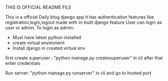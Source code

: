 THIS IS OFFICIAL README FILE
<!DOCTYPE HTML>
This is a official Daily blog django app
It has authentication features like registration,login,logout made with in-built django feature
User can login as user or admin.
To login as admin:
<ul>
<li>Must have latest python installed </li>
<li>create virtual enviroment </li>
<li>Install django in created virtual env</li>
</ul>
first create superuser :
"python manage.py createsuperuser" in cli
after that enter credentials

Run server:
"python manage.py runserver" in cli
and go to hosted port
</HTML>

